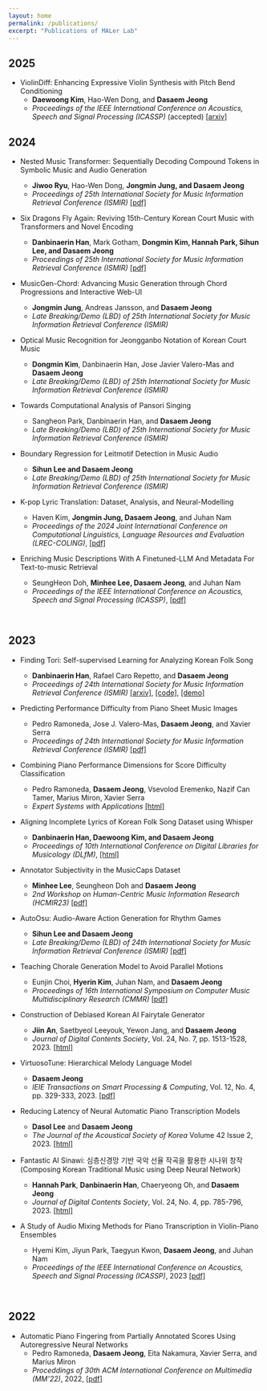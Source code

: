 ```yaml
---
layout: home
permalink: /publications/
excerpt: "Publications of MALer Lab"
---
```


<!-- {% bibliography %} -->

## 2025
* ViolinDiff: Enhancing Expressive Violin Synthesis with Pitch Bend Conditioning
	+ **Daewoong Kim**, Hao-Wen Dong, and **Dasaem Jeong**
 	+ *Proceedings of the IEEE International Conference on Acoustics, Speech and Signal Processing (ICASSP)* (accepted) [[arxiv]](https://arxiv.org/abs/2409.12477)

## 2024

* Nested Music Transformer: Sequentially Decoding Compound Tokens in Symbolic Music and Audio Generation
	+ **Jiwoo Ryu**, Hao-Wen Dong, **Jongmin Jung, and Dasaem Jeong**
	+ *Proceedings of 25th International Society for Music Information Retrieval Conference (ISMIR)* [[pdf]](https://arxiv.org/abs/2408.01180)

* Six Dragons Fly Again: Reviving 15th-Century Korean Court Music with Transformers and Novel Encoding
	+ **Danbinaerin Han**, Mark Gotham, **Dongmin Kim, Hannah Park, Sihun Lee, and Dasaem Jeong**
	+ *Proceedings of 25th International Society for Music Information Retrieval Conference (ISMIR)* [[pdf]](https://arxiv.org/abs/2408.01096)
 
* MusicGen-Chord: Advancing Music Generation through Chord Progressions and Interactive Web-UI
	+ **Jongmin Jung**, Andreas Jansson, and **Dasaem Jeong**
	+ *Late Breaking/Demo (LBD) of 25th International Society for Music Information Retrieval Conference (ISMIR)*

* Optical Music Recognition for Jeongganbo Notation of Korean Court Music
	+ **Dongmin Kim**, Danbinaerin Han, Jose Javier Valero-Mas and **Dasaem Jeong**
	+ *Late Breaking/Demo (LBD) of 25th International Society for Music Information Retrieval Conference (ISMIR)*

* Towards Computational Analysis of Pansori Singing
	+ Sangheon Park, Danbinaerin Han, and **Dasaem Jeong**
	+ *Late Breaking/Demo (LBD) of 25th International Society for Music Information Retrieval Conference (ISMIR)*

* Boundary Regression for Leitmotif Detection in Music Audio
	+ **Sihun Lee and Dasaem Jeong**
	+ *Late Breaking/Demo (LBD) of 25th International Society for Music Information Retrieval Conference (ISMIR)*

* K-pop Lyric Translation: Dataset, Analysis, and Neural-Modelling
	+ Haven Kim, **Jongmin Jung, Dasaem Jeong**, and Juhan Nam
	+ *Proceedings of the 2024 Joint International Conference on Computational Linguistics, Language Resources and Evaluation (LREC-COLING)*, [[pdf]](https://aclanthology.org/2024.lrec-main.872v2.pdf)

* Enriching Music Descriptions With A Finetuned-LLM And Metadata For Text-to-music Retrieval
	+ SeungHeon Doh, **Minhee Lee, Dasaem Jeong**, and Juhan Nam
	+  *Proceedings of the IEEE International Conference on Acoustics, Speech and Signal Processing (ICASSP)*, [[pdf]](https://ieeexplore.ieee.org/document/10446380)

<br/>

## 2023
* Finding Tori: Self-supervised Learning for Analyzing Korean Folk Song
	+ **Danbinaerin Han**, Rafael Caro Repetto, and **Dasaem Jeong**
	+ *Proceedings of 24th International Society for Music Information Retrieval Conference (ISMIR)* [[arxiv]](https://arxiv.org/abs/2308.02249), [[code]](https://github.com/danbinaerinHan/finding-tori), [[demo]](https://danbinaerinhan.github.io/korean-folksong-visualization/)

* Predicting Performance Difficulty from Piano Sheet Music Images
	+ Pedro Ramoneda, Jose J. Valero-Mas, **Dasaem Jeong**, and Xavier Serra
	+ *Proceedings of 24th International Society for Music Information Retrieval Conference (ISMIR)* [[pdf]](https://repositori.upf.edu/bitstream/handle/10230/58122/Ramoneda_ism_pred.pdf)

* Combining Piano Performance Dimensions for Score Difficulty Classification
	+ Pedro Ramoneda, **Dasaem Jeong**, Vsevolod Eremenko, Nazif Can Tamer, Marius Miron, Xavier Serra
	+ *Expert Systems with Applications* [[html]](https://doi.org/10.1016/j.eswa.2023.121776)

* Aligning Incomplete Lyrics of Korean Folk Song Dataset using Whisper
	+ **Danbinaerin Han, Daewoong Kim, and Dasaem Jeong**
	+ *Proceedings of 10th International Conference on Digital Libraries for Musicology (DLfM)*, [[html]](https://dl.acm.org/doi/10.1145/3625135.3625154)

* Annotator Subjectivity in the MusicCaps Dataset
	+ **Minhee Lee**, Seungheon Doh and **Dasaem Jeong**
	+ *2nd Workshop on Human-Centric Music Information Research (HCMIR23)* [[pdf]](https://ceur-ws.org/Vol-3528/paper6.pdf)

* AutoOsu: Audio-Aware Action Generation for Rhythm Games
	+ **Sihun Lee and Dasaem Jeong**
	+ *Late Breaking/Demo (LBD) of 24th International Society for Music Information Retrieval Conference (ISMIR)* [[pdf]](https://drive.google.com/file/d/1zdgVPPRPBEueRfVDUl5yBUWrh_eWAJ3O)

* Teaching Chorale Generation Model to Avoid Parallel Motions
	+ Eunjin Choi, **Hyerin Kim**, Juhan Nam, and **Dasaem Jeong**
	+ *Proceedings of 16th International Symposium on Computer Music Multidisciplinary Research (CMMR)* [[pdf]](https://zenodo.org/records/10112462)

* Construction of Debiased Korean AI Fairytale Generator
	+ **Jiin An**, Saetbyeol Leeyouk, Yewon Jang, and **Dasaem Jeong**
	+ *Journal of Digital Contents Society*, Vol. 24, No. 7, pp. 1513-1528, 2023. [[html]](https://doi.org/10.9728/dcs.2023.24.7.1513)

* VirtuosoTune: Hierarchical Melody Language Model
	+ **Dasaem Jeong**
	+ *IEIE Transactions on Smart Processing & Computing*, Vol. 12, No. 4, pp. 329-333, 2023. [[pdf]](http://ieiespc.org/AURIC_OPEN_temp/RDOC/ieie03/ieietspc_202308_006.pdf)

* Reducing Latency of Neural Automatic Piano Transcription Models
	+ **Dasol Lee** and **Dasaem Jeong**
	+ *The Journal of the Acoustical Society of Korea* Volume 42 Issue 2, 2023. [[html]](https://www.jask.or.kr/articles/xml/XgKP/)

* Fantastic AI Sinawi: 심층신경망 기반 국악 선율 작곡을 활용한 시나위 창작 (Composing Korean Traditional Music using Deep Neural Network)
	+ **Hannah Park**, **Danbinaerin Han**, Chaeryeong Oh, and **Dasaem Jeong**
	+ *Journal of Digital Contents Society*,  Vol. 24, No. 4, pp. 785-796, 2023. [[html]](https://doi.org/10.9728/dcs.2023.24.4.785)

* A Study of Audio Mixing Methods for Piano Transcription in Violin-Piano Ensembles
	+ Hyemi Kim, Jiyun Park, Taegyun Kwon, **Dasaem Jeong**, and Juhan Nam
	+ *Proceedings of the IEEE International Conference on Acoustics, Speech and Signal Processing (ICASSP)*, 2023 [[pdf]](https://ieeexplore.ieee.org/document/10095061)

<br/>

## 2022
* Automatic Piano Fingering from Partially Annotated Scores Using Autoregressive Neural Networks
	+ Pedro Ramoneda, **Dasaem Jeong**, Eita Nakamura, Xavier Serra, and Marius Miron
	+ *Proceddings of 30th ACM International Conference on Multimedia (MM'22)*, 2022, [[pdf]](https://repositori.upf.edu/handle/10230/54308)
